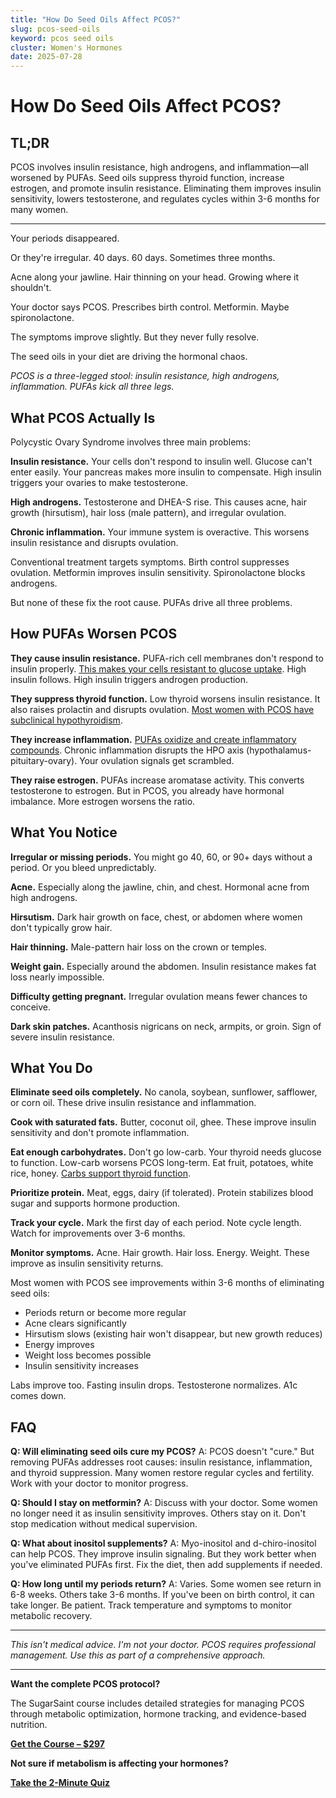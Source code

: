 ```yaml
---
title: "How Do Seed Oils Affect PCOS?"
slug: pcos-seed-oils
keyword: pcos seed oils
cluster: Women's Hormones
date: 2025-07-28
---
```


# How Do Seed Oils Affect PCOS?

## TL;DR

PCOS involves insulin resistance, high androgens, and inflammation—all worsened by PUFAs. Seed oils suppress thyroid function, increase estrogen, and promote insulin resistance. Eliminating them improves insulin sensitivity, lowers testosterone, and regulates cycles within 3-6 months for many women.

---

Your periods disappeared.

Or they're irregular. 40 days. 60 days. Sometimes three months.

Acne along your jawline. Hair thinning on your head. Growing where it shouldn't.

Your doctor says PCOS. Prescribes birth control. Metformin. Maybe spironolactone.

The symptoms improve slightly. But they never fully resolve.

The seed oils in your diet are driving the hormonal chaos.

*PCOS is a three-legged stool: insulin resistance, high androgens, inflammation. PUFAs kick all three legs.*

## What PCOS Actually Is

Polycystic Ovary Syndrome involves three main problems:

**Insulin resistance.** Your cells don't respond to insulin well. Glucose can't enter easily. Your pancreas makes more insulin to compensate. High insulin triggers your ovaries to make testosterone.

**High androgens.** Testosterone and DHEA-S rise. This causes acne, hair growth (hirsutism), hair loss (male pattern), and irregular ovulation.

**Chronic inflammation.** Your immune system is overactive. This worsens insulin resistance and disrupts ovulation.

Conventional treatment targets symptoms. Birth control suppresses ovulation. Metformin improves insulin sensitivity. Spironolactone blocks androgens.

But none of these fix the root cause. PUFAs drive all three problems.

## How PUFAs Worsen PCOS

**They cause insulin resistance.** PUFA-rich cell membranes don't respond to insulin properly. [This makes your cells resistant to glucose uptake](/blog/pufas-vs-sugar-obesity). High insulin follows. High insulin triggers androgen production.

**They suppress thyroid function.** Low thyroid worsens insulin resistance. It also raises prolactin and disrupts ovulation. [Most women with PCOS have subclinical hypothyroidism](/blog/seed-oils-and-thyroid).

**They increase inflammation.** [PUFAs oxidize and create inflammatory compounds](/blog/pufas-inflammation). Chronic inflammation disrupts the HPO axis (hypothalamus-pituitary-ovary). Your ovulation signals get scrambled.

**They raise estrogen.** PUFAs increase aromatase activity. This converts testosterone to estrogen. But in PCOS, you already have hormonal imbalance. More estrogen worsens the ratio.

## What You Notice

**Irregular or missing periods.** You might go 40, 60, or 90+ days without a period. Or you bleed unpredictably.

**Acne.** Especially along the jawline, chin, and chest. Hormonal acne from high androgens.

**Hirsutism.** Dark hair growth on face, chest, or abdomen where women don't typically grow hair.

**Hair thinning.** Male-pattern hair loss on the crown or temples.

**Weight gain.** Especially around the abdomen. Insulin resistance makes fat loss nearly impossible.

**Difficulty getting pregnant.** Irregular ovulation means fewer chances to conceive.

**Dark skin patches.** Acanthosis nigricans on neck, armpits, or groin. Sign of severe insulin resistance.

## What You Do

**Eliminate seed oils completely.** No canola, soybean, sunflower, safflower, or corn oil. These drive insulin resistance and inflammation.

**Cook with saturated fats.** Butter, coconut oil, ghee. These improve insulin sensitivity and don't promote inflammation.

**Eat enough carbohydrates.** Don't go low-carb. Your thyroid needs glucose to function. Low-carb worsens PCOS long-term. Eat fruit, potatoes, white rice, honey. [Carbs support thyroid function](/blog/seed-oils-and-thyroid).

**Prioritize protein.** Meat, eggs, dairy (if tolerated). Protein stabilizes blood sugar and supports hormone production.

**Track your cycle.** Mark the first day of each period. Note cycle length. Watch for improvements over 3-6 months.

**Monitor symptoms.** Acne. Hair growth. Hair loss. Energy. Weight. These improve as insulin sensitivity returns.

Most women with PCOS see improvements within 3-6 months of eliminating seed oils:
- Periods return or become more regular
- Acne clears significantly
- Hirsutism slows (existing hair won't disappear, but new growth reduces)
- Energy improves
- Weight loss becomes possible
- Insulin sensitivity increases

Labs improve too. Fasting insulin drops. Testosterone normalizes. A1c comes down.

## FAQ

**Q: Will eliminating seed oils cure my PCOS?**
A: PCOS doesn't "cure." But removing PUFAs addresses root causes: insulin resistance, inflammation, and thyroid suppression. Many women restore regular cycles and fertility. Work with your doctor to monitor progress.

**Q: Should I stay on metformin?**
A: Discuss with your doctor. Some women no longer need it as insulin sensitivity improves. Others stay on it. Don't stop medication without medical supervision.

**Q: What about inositol supplements?**
A: Myo-inositol and d-chiro-inositol can help PCOS. They improve insulin signaling. But they work better when you've eliminated PUFAs first. Fix the diet, then add supplements if needed.

**Q: How long until my periods return?**
A: Varies. Some women see return in 6-8 weeks. Others take 3-6 months. If you've been on birth control, it can take longer. Be patient. Track temperature and symptoms to monitor metabolic recovery.

---

*This isn't medical advice. I'm not your doctor. PCOS requires professional management. Use this as part of a comprehensive approach.*

---

**Want the complete PCOS protocol?**

The SugarSaint course includes detailed strategies for managing PCOS through metabolic optimization, hormone tracking, and evidence-based nutrition.

**[Get the Course – $297](https://buy.polar.sh/polar_cl_8P7Z3TGPlCzXSgbJ0MNkG3HrYyVlcumvIjDMu3YLrwH)**

**Not sure if metabolism is affecting your hormones?**

**[Take the 2-Minute Quiz](/quiz)**
